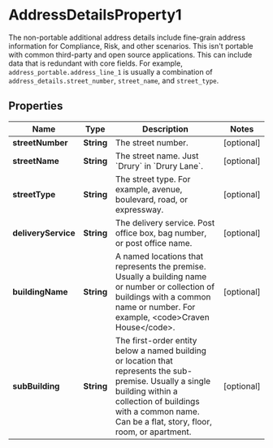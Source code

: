 

# AddressDetailsProperty1

The non-portable additional address details include fine-grain address information for Compliance, Risk, and other scenarios. This isn't portable with common third-party and open source applications. This can include data that is redundant with core fields. For example, `address_portable.address_line_1` is usually a combination of `address_details.street_number`, `street_name`, and `street_type`.

## Properties

| Name | Type | Description | Notes |
|------------ | ------------- | ------------- | -------------|
|**streetNumber** | **String** | The street number. |  [optional] |
|**streetName** | **String** | The street name. Just &#x60;Drury&#x60; in &#x60;Drury Lane&#x60;. |  [optional] |
|**streetType** | **String** | The street type. For example, avenue, boulevard, road, or expressway. |  [optional] |
|**deliveryService** | **String** | The delivery service. Post office box, bag number, or post office name. |  [optional] |
|**buildingName** | **String** | A named locations that represents the premise. Usually a building name or number or collection of buildings with a common name or number. For example, &lt;code&gt;Craven House&lt;/code&gt;. |  [optional] |
|**subBuilding** | **String** | The first-order entity below a named building or location that represents the sub-premise. Usually a single building within a collection of buildings with a common name. Can be a flat, story, floor, room, or apartment. |  [optional] |



